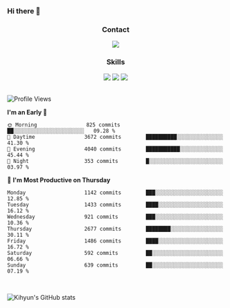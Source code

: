 ### Hi there 👋

<!--
**Key5771/Key5771** is a ✨ _special_ ✨ repository because its `README.md` (this file) appears on your GitHub profile.

Here are some ideas to get you started:

- 🔭 I’m currently working on ...
- 🌱 I’m currently learning ...
- 👯 I’m looking to collaborate on ...
- 🤔 I’m looking for help with ...
- 💬 Ask me about ...
- 📫 How to reach me: ...
- 😄 Pronouns: ...
- ⚡ Fun fact: ...
-->

<h3 align="center">Contact</h3>
<div align="center">
  <a href="mailto:ksj57715@gmail.com"><img src="https://img.shields.io/badge/Gmail-D14836?style=for-the-badge&logo=gmail&logoColor=white"/></a>
</div>

<h3 align="center">Skills</h3>
<div align="center">
  <img src="https://img.shields.io/badge/iOS-000000?style=for-the-badge&logo=ios&logoColor=white"/>
  <img src="https://img.shields.io/badge/Swift-FA7343?style=for-the-badge&logo=swift&logoColor=white"/>
  <img src="https://img.shields.io/badge/Xcode-007ACC?style=for-the-badge&logo=Xcode&logoColor=white"/>
</div>

<br>

<!--START_SECTION:waka-->
![Profile Views](http://img.shields.io/badge/Profile%20Views-0-blue)

**I'm an Early 🐤** 

```text
🌞 Morning                825 commits         ██░░░░░░░░░░░░░░░░░░░░░░░   09.28 % 
🌆 Daytime                3672 commits        ██████████░░░░░░░░░░░░░░░   41.30 % 
🌃 Evening                4040 commits        ███████████░░░░░░░░░░░░░░   45.44 % 
🌙 Night                  353 commits         █░░░░░░░░░░░░░░░░░░░░░░░░   03.97 % 
```
📅 **I'm Most Productive on Thursday** 

```text
Monday                   1142 commits        ███░░░░░░░░░░░░░░░░░░░░░░   12.85 % 
Tuesday                  1433 commits        ████░░░░░░░░░░░░░░░░░░░░░   16.12 % 
Wednesday                921 commits         ███░░░░░░░░░░░░░░░░░░░░░░   10.36 % 
Thursday                 2677 commits        ████████░░░░░░░░░░░░░░░░░   30.11 % 
Friday                   1486 commits        ████░░░░░░░░░░░░░░░░░░░░░   16.72 % 
Saturday                 592 commits         ██░░░░░░░░░░░░░░░░░░░░░░░   06.66 % 
Sunday                   639 commits         ██░░░░░░░░░░░░░░░░░░░░░░░   07.19 % 
```



<!--END_SECTION:waka-->

<br>


![Kihyun's GitHub stats](https://github-readme-stats.vercel.app/api?username=key5771&show_icons=true&theme=radical)
